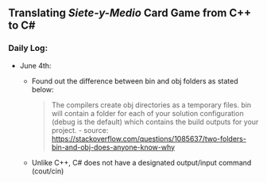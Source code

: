 ## Translating *Siete-y-Medio* Card Game from C++ to C#

### Daily Log:

- June 4th:
	- Found out the difference between bin and obj folders as stated below:
		> The compilers create obj directories as a temporary files.
		> bin will contain a folder for each of your solution configuration 
		> (debug is the default) which contains the build outputs for your project.
			- source: https://stackoverflow.com/questions/1085637/two-folders-bin-and-obj-does-anyone-know-why
	
	- Unlike C++, C# does not have a designated output/input command (cout/cin)

